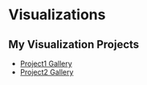 # Visualizations

## My Visualization Projects

- [Project1 Gallery](https://georgepruitt.github.io/visualizations/project1/)
- [Project2 Gallery](https://georgepruitt.github.io/visualizations/project2/)
